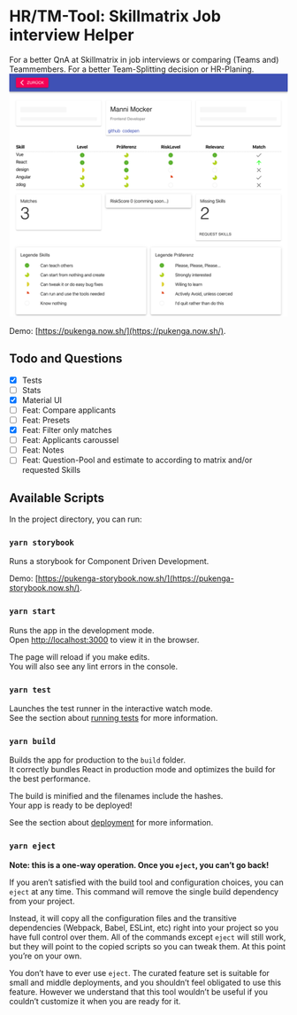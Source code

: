# HR/TM-Tool: Skillmatrix Job interview Helper

For a better QnA at Skillmatrix in job interviews or comparing (Teams and) Teammembers. For a better Team-Splitting decision or HR-Planing.
![alt text](https://raw.githubusercontent.com/DerFu/pukenga/master/public/pukenga.png)

Demo: [https://pukenga.now.sh/](https://pukenga.now.sh/).

## Todo and Questions

- [x] Tests
- [ ] Stats
- [x] Material UI
- [ ] Feat: Compare applicants
- [ ] Feat: Presets
- [x] Feat: Filter only matches
- [ ] Feat: Applicants caroussel
- [ ] Feat: Notes
- [ ] Feat: Question-Pool and estimate to according to matrix and/or requested Skills

## Available Scripts

In the project directory, you can run:

### `yarn storybook`

Runs a storybook for Component Driven Development.

Demo: [https://pukenga-storybook.now.sh/](https://pukenga-storybook.now.sh/).

### `yarn start`

Runs the app in the development mode.<br />
Open [http://localhost:3000](http://localhost:3000) to view it in the browser.

The page will reload if you make edits.<br />
You will also see any lint errors in the console.

### `yarn test`

Launches the test runner in the interactive watch mode.<br />
See the section about [running tests](https://facebook.github.io/create-react-app/docs/running-tests) for more information.

### `yarn build`

Builds the app for production to the `build` folder.<br />
It correctly bundles React in production mode and optimizes the build for the best performance.

The build is minified and the filenames include the hashes.<br />
Your app is ready to be deployed!

See the section about [deployment](https://facebook.github.io/create-react-app/docs/deployment) for more information.

### `yarn eject`

**Note: this is a one-way operation. Once you `eject`, you can’t go back!**

If you aren’t satisfied with the build tool and configuration choices, you can `eject` at any time. This command will remove the single build dependency from your project.

Instead, it will copy all the configuration files and the transitive dependencies (Webpack, Babel, ESLint, etc) right into your project so you have full control over them. All of the commands except `eject` will still work, but they will point to the copied scripts so you can tweak them. At this point you’re on your own.

You don’t have to ever use `eject`. The curated feature set is suitable for small and middle deployments, and you shouldn’t feel obligated to use this feature. However we understand that this tool wouldn’t be useful if you couldn’t customize it when you are ready for it.
